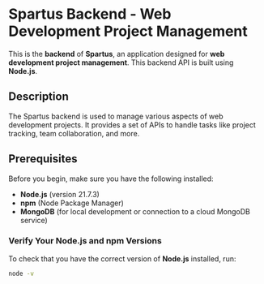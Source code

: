 # Spartus Backend - Web Development Project Management

This is the **backend** of **Spartus**, an application designed for **web development project management**. This backend API is built using **Node.js**.

## Description

The Spartus backend is used to manage various aspects of web development projects. It provides a set of APIs to handle tasks like project tracking, team collaboration, and more. 

## Prerequisites

Before you begin, make sure you have the following installed:

- **Node.js** (version 21.7.3)
- **npm** (Node Package Manager)
- **MongoDB** (for local development or connection to a cloud MongoDB service)

### Verify Your Node.js and npm Versions

To check that you have the correct version of **Node.js** installed, run:

```bash
node -v
